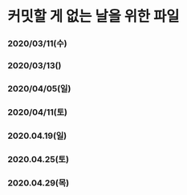 # 커밋할 게 없는 날을 위한 파일

### 2020/03/11(수)
### 2020/03/13()
### 2020/04/05(일)

### 2020/04/11(토)

### 2020.04.19(일)

### 2020.04.25(토)

### 2020.04.29(목)
